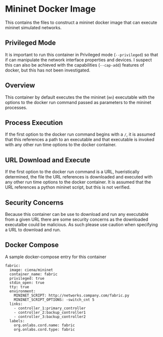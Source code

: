 # Mininet Docker Image
This contains the files to construct a mininet docker image that can execute
mininet simulated networks.

## Privileged Mode
It is important to run this container in Privileged mode (`--privileged`) so that if can manipulate the network interface properties and devices. I suspect this can also be achieved with the capabilities (`--cap-add`) features of docker, but this has not been investigated.

## Overview
This container by default executes the the mininet (`mn`) executable with the options to the docker run command passed as parameters to the mininet processes.

## Process Execution
If the first option to the docker run command begins with a `/`, it is assumed that this references a path to an executable and that executable is invoked with any other run time options to the docker container.

## URL Download and Execute
If the first option to the docker run command is a URL, hueristically determined, the file the URL references is downloaded and executed with any other run time options to the docker container. It is assumed that the URL references a python mininet script, but this is not verified.

## Security Concerns
Because this container can be use to download and run any executable from a given URL there are some security concerns as the downloaded executalbe could be malicious. As such please use caution when specifying a URL to download and run.

## Docker Compose
A sample docker-compose entry for this container
```
fabric:
  image: ciena/mininet
  container_name: fabric
  privileged: true
  stdin_open: true
  tty: true
  environment:
    MININET_SCRIPT: http://networks.company.com/fabric.py
    MININET_SCRIPT_OPTIONS: -switch_cnt 5
  links:
    - controller_1:primary_controller
    - controller_2:backup_controller1
    - controller_3:backup_controller2
  labels:
    org.onlabs.cord.name: fabric
    org.onlabs.cord.type: fabric
```
